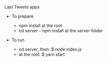 Last Tweets apps

- To prepare
    - npm install at the root
    - cd server - npm install at the server folder

- To run
    - cd server, then: $ node index.js
    - at the root: $ yarn start
